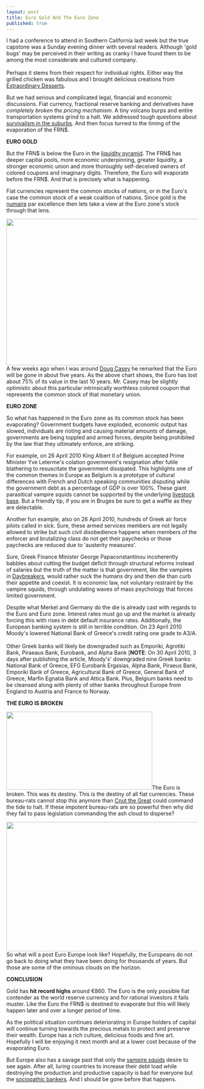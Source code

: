 ```yaml
---
layout: post
title: Euro Gold And The Euro Zone
published: true
---
```

<p>I had a conference to attend in Southern California last week but the true capstone was a Sunday evening dinner with several readers. Although 'gold bugs' may be perceived in their writing as cranky I have found them to be among the most considerate and cultured company. <br/><br/>Perhaps it stems from their respect for individual rights. Either way the grilled chicken was fabulous and I brought delicious creations from <a title="extraordinary desserts" href="http://www.extraordinarydesserts.com/" target="_blank">Extraordinary Desserts</a>.<img src="{{ site.baseurl }}/images/270410.jpg" border="0" alt="" width="1" height="1" /><img src="{{ site.baseurl }}/images/2704101.jpg" border="0" alt="" width="1" height="1" /></p>
<p>But we had serious and complicated legal, financial and economic discussions. Fiat currency, fractional reserve banking and derivatives have <em>completely broken the pricing mechanism</em>. A tiny volcano burps and entire transportation systems grind to a halt. We addressed tough questions about <a title="survivalism suburbs" href="http://www.runtogold.com/2009/05/survivalism-in-the-suburbs/" target="_blank">survivalism in the suburbs</a>. And then focus turned to the timing of the evaporation of the FRN$.</p>
<p><strong>EURO GOLD</strong></p>
<p>But the FRN$ is below the Euro in the <a title="liquidity pyramid" href="http://www.creditcontraction.com/images/affiliate/Great-Credit-Contraction-Liquidity-Pyramid-Large.jpg" target="_blank">liquidity pyramid</a>. The FRN$ has deeper capital pools, more economic underpinning, greater liquidity, a stronger economic union and more thoroughly self-deceived owners of colored coupons and imaginary digits. Therefore, the Euro will evaporate before the FRN$. And that is precisely what is happening.</p>
<p>Fiat currencies represent the common stocks of nations, or in the Euro's case the common stock of a weak coalition of nations. Since gold is the <a title="numeraire" href="http://www.runtogold.com/2010/01/numeraire/" target="_blank">numaire</a> par excellence then lets take a view at the Euro zone's stock through that lens.</p>
<p><img class="aligncenter" title="euro zone evaporation" src="{{ site.baseurl }}/images/euro-evaporation.jpg" alt="" width="520" height="385" />A few weeks ago when I was around <a title="doug casey" href="http://www.runtogold.com/internationalspeculatorcasey" target="_blank">Doug Casey</a> he remarked that the Euro will be gone in about five years. As the above chart shows, the Euro has lost about 75% of its value in the last 10 years. Mr. Casey may be slightly optimistic about this particular intrinsically worthless colored coupon that represents the common stock of that monetary union.</p>
<p><strong>EURO ZONE</strong></p>
<p>So what has happened in the Euro zone as its common stock has been evaporating? Government budgets have exploded, economic output has slowed, individuals are rioting and causing material amounts of damage, governments are being toppled and armed forces, despite being prohibited by the law that they ultimately enforce, are striking.</p>
<p>For example, on 26 April 2010 King Albert II of Belgium accepted Prime Minister Yve Leterme's colation government's resignation after futile blathering to resuscitate the government dissipated. This highlights one of the common themes in Europe as Belgium is a prototype of cultural differences with French and Dutch speaking communities disputing while the government debt as a percentage of GDP is over 100%. These giant parasitical vampire squids cannot be supported by the underlying <a title="humans are livestock" href="http://www.youtube.com/watch?v=P772Eb63qIY" target="_blank">livestock base</a>. But a friendly tip, if you are in Bruges be sure to get a waffle as they are delectable.</p>
<p>Another fun example, also on 26 April 2010, hundreds of Greek air force pilots called in sick. Sure, these armed services members are not legally allowed to strike but such civil disobedience happens when members of the enforcer and brutalizing class do not get their paychecks or those paychecks are reduced due to 'austerity measures'.</p>
<p>Sure, Greek Finance Minister George Papaconstantinou incoherently babbles about cutting the budget deficit through structural reforms instead of salaries but the truth of the matter is that government, like the vampires in <a title="daybreakers" href="http://www.runtogold.com/daybreakersdvd" target="_blank">Daybreakers</a>, would rather suck the humans dry and then die than curb their appetite and coexist. It is economic law, not voluntary restraint by the vampire squids, through undulating waves of mass psychology that forces limited government.</p>
<p>Despite what Merkel and Germany do the die is already cast with regards to the Euro and Euro zone. Interest rates must go up and the market is already forcing this with rises in debt default insurance rates. Additionally, the European banking system is still in terrible condition. On 23 April 2010 Moody's lowered National Bank of Greece's credit rating one grade to A3/A.<br/><br/> Other Greek banks will likely be downgraded such as Emporiki, Agrotiki Bank, Piraeaus Bank, Eurobank, and Alpha Bank [<strong>NOTE</strong>: On 30 April 2010, 3 days after publishing the article, Moody's' downgraded nine Greek banks: National Bank of Greece, EFG Eurobank Ergasias, Alpha Bank, Piraeus Bank, Emporiki Bank of Greece, Agricultural Bank of Greece, General Bank of Greece, Marfin Egnatia Bank and Attica Bank. Plus, Belgium banks need to be cleansed along with plenty of other banks throughout Europe from England to Austria and France to Norway.</p>
<p><strong>THE EURO IS BROKEN</strong></p>
<p><img class="aligncenter" title="broken euro" src="{{ site.baseurl }}/images/broken-euro.jpg" alt="" width="384" height="205" />The Euro is broken. This was its destiny. This is the destiny of all fiat currencies. These bureau-rats cannot stop this anymore than <a title="cnut the great" href="cnut the great" target="_blank">Cnut the Great</a> could command the tide to halt. If these impotent bureau-rats are so powerful then why did they fail to pass legislation commanding the ash cloud to disperse?</p>
<p><img class="aligncenter" title="iceland volcano ash cloud" src="{{ site.baseurl }}/images/iceland-ash-cloud.jpg" alt="" width="520" height="340" />So what will a post Euro Europe look like? Hopefully, the Europeans do not go back to doing what they have been doing for thousands of years. But those are some of the ominous clouds on the horizon.</p>
<p><strong>CONCLUSION</strong></p>
<p>Gold has <strong>hit record highs</strong> around €860. The Euro is the only possible fiat contender as the world reserve currency and for rational investors it fails muster. Like the Euro the FRN$ is destined to evaporate but this will likely happen later and over a longer period of time.</p>
<p>As the political situation continues deteriorating in Europe holders of capital will continue turning towards the precious metals to protect and preserve their wealth. Europe has a rich culture, delicious foods and fine art. Hopefully I will be enjoying it next month and at a lower cost because of the evaporating Euro.</p>
<p>But Europe also has a savage past that only the <a title="vampire squids" href="http://www.runtogold.com/2009/11/starving-the-vampire-squids/" target="_blank">vampire squids</a> desire to see again. After all, luring countries to increase their debt load while destroying the production and productive capacity is bad for everyone but the <a title="wall street sociopaths" href="http://www.runtogold.com/2008/12/wall-street-is-full-of-sociopaths/" target="_blank">sociopathic bankers</a>. And I should be gone before that happens.</p>
